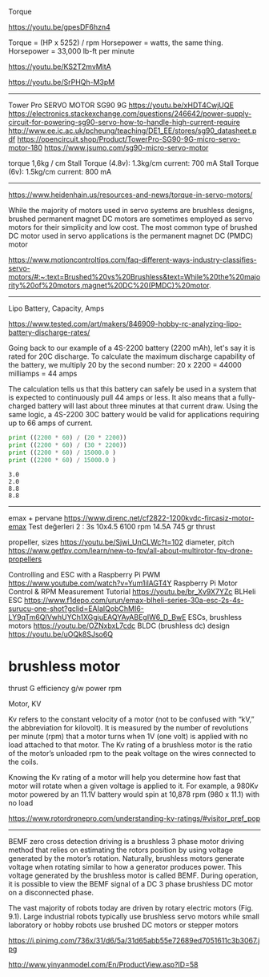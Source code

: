 
Torque

https://youtu.be/gpesDF6hzn4

Torque = (HP x 5252) / rpm
Horsepower = watts, the same thing.
Horsepower = 33,000 lb-ft per minute

https://youtu.be/KS2T2mvMitA

https://youtu.be/SrPHQh-M3pM

-----------------------------------------------------------------

Tower Pro SERVO MOTOR SG90 9G
https://youtu.be/xHDT4CwjUQE
https://electronics.stackexchange.com/questions/246642/power-supply-circuit-for-powering-sg90-servo-how-to-handle-high-current-require
http://www.ee.ic.ac.uk/pcheung/teaching/DE1_EE/stores/sg90_datasheet.pdf
https://opencircuit.shop/Product/TowerPro-SG90-9G-micro-servo-motor-180
https://www.jsumo.com/sg90-micro-servo-motor

torque 1,6kg / cm
Stall
    Torque (4.8v): 1.3kg/cm
    current: 700 mA
Stall
    Torque (6v): 1.5kg/cm
    current: 800 mA

---------------------------------------------------------------------

https://www.heidenhain.us/resources-and-news/torque-in-servo-motors/

While the majority of motors used in servo systems are brushless
designs, brushed permanent magnet DC motors are sometimes employed as
servo motors for their simplicity and low cost. The most common type
of brushed DC motor used in servo applications is the permanent magnet
DC (PMDC) motor

https://www.motioncontroltips.com/faq-different-ways-industry-classifies-servo-motors/#:~:text=Brushed%20vs%20Brushless&text=While%20the%20majority%20of%20motors,magnet%20DC%20(PMDC)%20motor.

-----------------------------------------------------------------

Lipo Battery, Capacity, Amps

https://www.tested.com/art/makers/846909-hobby-rc-analyzing-lipo-battery-discharge-rates/

Going back to our example of a 4S-2200 battery (2200 mAh), let's say
it is rated for 20C discharge. To calculate the maximum discharge
capability of the battery, we multiply 20 by the second number: 20 x
2200 = 44000 milliamps = 44 amps

The calculation tells us that this battery can safely be used in a
system that is expected to continuously pull 44 amps or less. It also
means that a fully-charged battery will last about three minutes at
that current draw. Using the same logic, a 4S-2200 30C battery would
be valid for applications requiring up to 66 amps of current.

```python
print ((2200 * 60) / (20 * 2200))
print ((2200 * 60) / (30 * 2200))
print ((2200 * 60) / 15000.0 )
print ((2200 * 60) / 15000.0 )
```

```text
3.0
2.0
8.8
8.8
```

------------------------------------------------------------------------

emax + pervane 
https://www.direnc.net/cf2822-1200kvdc-fircasiz-motor-emax
Test değerleri 2 : 3s 10x4.5 6100 rpm 14.5A 745 gr thrust

propeller, sizes
https://youtu.be/Sjwi_UnCLWc?t=102
diameter, pitch
https://www.getfpv.com/learn/new-to-fpv/all-about-multirotor-fpv-drone-propellers

Controlling and ESC with a Raspberry Pi PWM
https://www.youtube.com/watch?v=Yum1ilAGT4Y
Raspberry Pi Motor Control & RPM Measurement Tutorial
https://youtu.be/br_Xv9X7YZc
BLHeli ESC
https://www.f1depo.com/urun/emax-blheli-series-30a-esc-2s-4s-surucu-one-shot?gclid=EAIaIQobChMI6-LY9qTm6QIVwhUYCh1XGgiuEAQYAyABEgIW6_D_BwE
ESCs, brushless motors
https://youtu.be/OZNxbxL7cdc
BLDC (brushless dc) design
https://youtu.be/uOQk8SJso6Q

brushless motor
====
thrust G
efficiency g/w
power
rpm


Motor, KV

Kv refers to the constant velocity of a motor (not to be confused with
“kV,” the abbreviation for kilovolt). It is measured by the number of
revolutions per minute (rpm) that a motor turns when 1V (one volt) is
applied with no load attached to that motor. The Kv rating of a
brushless motor is the ratio of the motor’s unloaded rpm to the peak
voltage on the wires connected to the coils.

Knowing the Kv rating of a motor will help you determine how fast that
motor will rotate when a given voltage is applied to it. For example,
a 980Kv motor powered by an 11.1V battery would spin at 10,878 rpm
(980 x 11.1) with no load

https://www.rotordronepro.com/understanding-kv-ratings/#visitor_pref_pop

-----

BEMF zero cross detection driving is a brushless 3 phase motor driving
method that relies on estimating the rotors position by using voltage
generated by the motor’s rotation. Naturally, brushless motors
generate voltage when rotating similar to how a generator produces
power. This voltage generated by the brushless motor is called
BEMF. During operation, it is possible to view the BEMF signal of a DC
3 phase brushless DC motor on a disconnected phase.

The vast majority of robots today are driven by rotary electric motors
(Fig. 9.1). Large industrial robots typically use brushless servo
motors while small laboratory or hobby robots use brushed DC motors or
stepper motors

https://i.pinimg.com/736x/31/d6/5a/31d65abb55e72689ed7051611c3b3067.jpg

http://www.yinyanmodel.com/En/ProductView.asp?ID=58





















